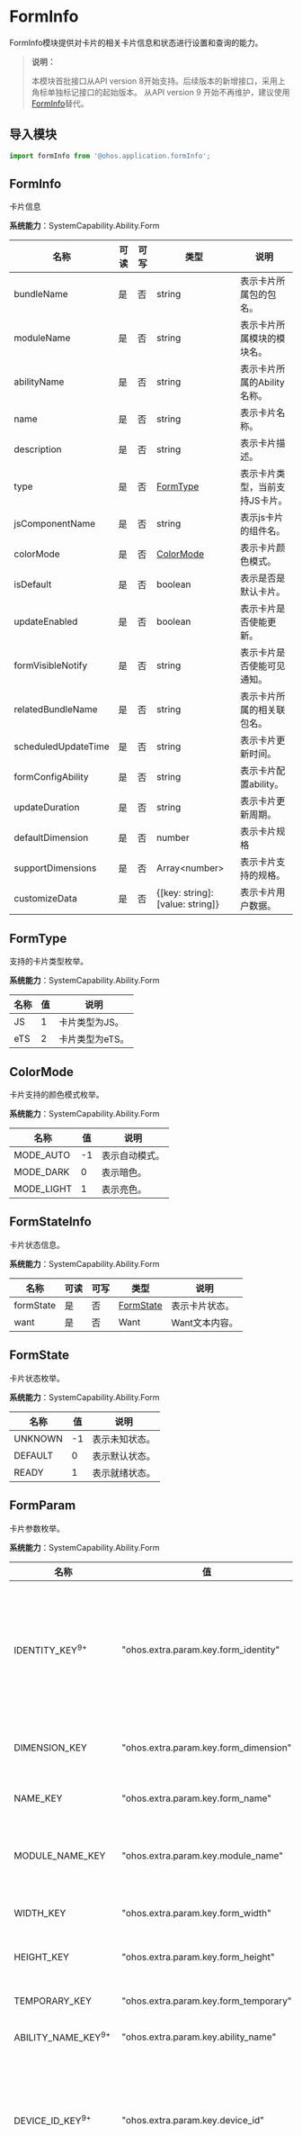 # FormInfo

FormInfo模块提供对卡片的相关卡片信息和状态进行设置和查询的能力。

> **说明：**
>
> 本模块首批接口从API version 8开始支持。后续版本的新增接口，采用上角标单独标记接口的起始版本。
> 从API version 9 开始不再维护，建议使用[FormInfo](js-apis-app-form-forminfo.md)替代。

## 导入模块

```ts
import formInfo from '@ohos.application.formInfo';
```

## FormInfo

卡片信息

**系统能力**：SystemCapability.Ability.Form

| 名称        | 可读    | 可写     | 类型                 | 说明                                                         |
| ----------- | -------- |-------- | -------------------- | ------------------------------------------------------------ |
| bundleName  | 是    | 否      | string               | 表示卡片所属包的包名。                           |
| moduleName  | 是    | 否      | string               | 表示卡片所属模块的模块名。                       |
| abilityName | 是    | 否      | string               | 表示卡片所属的Ability名称。                       |
| name        | 是    | 否      | string               | 表示卡片名称。                                 |
| description | 是    | 否      | string               | 表示卡片描述。   |
| type        | 是    | 否      | [FormType](#formtype)             | 表示卡片类型，当前支持JS卡片。 |
| jsComponentName      | 是    | 否      | string               | 表示js卡片的组件名。               |
| colorMode  | 是    | 否      | [ColorMode](#colormode) | 表示卡片颜色模式。                                       |
| isDefault    | 是    | 否      | boolean      | 表示是否是默认卡片。                              |
| updateEnabled  | 是    | 否      | boolean               | 表示卡片是否使能更新。                    |
| formVisibleNotify  | 是    | 否      | string               | 表示卡片是否使能可见通知。            |
| relatedBundleName | 是    | 否      | string               | 表示卡片所属的相关联包名。                   |
| scheduledUpdateTime        | 是    | 否      | string               | 表示卡片更新时间。     |
| formConfigAbility | 是    | 否      | string               | 表示卡片配置ability。   |
| updateDuration        | 是    | 否      | string             | 表示卡片更新周期。 |
| defaultDimension  | 是    | 否      | number | 表示卡片规格                                       |
| supportDimensions    | 是    | 否      | Array&lt;number&gt;      | 表示卡片支持的规格。                 |
| customizeData    | 是    | 否      | {[key: string]: [value: string]}      | 表示卡片用户数据。         |

## FormType

支持的卡片类型枚举。

**系统能力**：SystemCapability.Ability.Form

| 名称        | 值   | 说明         |
| ----------- | ---- | ------------ |
| JS      | 1    | 卡片类型为JS。   |
| eTS     | 2    | 卡片类型为eTS。 |

## ColorMode

卡片支持的颜色模式枚举。

**系统能力**：SystemCapability.Ability.Form

| 名称        | 值   | 说明         |
| ----------- | ---- | ------------ |
| MODE_AUTO   | -1    | 表示自动模式。   |
| MODE_DARK    | 0   | 表示暗色。   |
| MODE_LIGHT     | 1   | 表示亮色。   |

## FormStateInfo

卡片状态信息。

**系统能力**：SystemCapability.Ability.Form

| 名称        | 可读    | 可写     | 类型                 | 说明                                                         |
| ----------- | -------- |-------- | -------------------- | ------------------------------------------------------------ |
| formState  | 是    | 否      | [FormState](#formstate)               | 表示卡片状态。                          |
| want  | 是    | 否      | Want               | Want文本内容。    |

##  FormState

卡片状态枚举。

**系统能力**：SystemCapability.Ability.Form

| 名称        | 值   | 说明         |
| ----------- | ---- | ------------ |
| UNKNOWN    | -1    | 表示未知状态。   |
| DEFAULT     | 0   | 表示默认状态。   |
| READY      | 1   | 表示就绪状态。   |

##  FormParam

卡片参数枚举。

**系统能力**：SystemCapability.Ability.Form

| 名称        | 值   | 说明         |
| ----------- | ---- | ------------ |
| IDENTITY_KEY<sup>9+</sup>     | "ohos.extra.param.key.form_identity"    | 卡片标识。<br>**系统接口**: 此接口为系统接口。   |
| DIMENSION_KEY      | "ohos.extra.param.key.form_dimension"  | 卡片规格样式。   |
| NAME_KEY       | "ohos.extra.param.key.form_name"   | 卡片名称。   |
| MODULE_NAME_KEY        | "ohos.extra.param.key.module_name"   | 卡片所属模块名称。   |
| WIDTH_KEY        | "ohos.extra.param.key.form_width"   | 卡片宽度。   |
| HEIGHT_KEY         | "ohos.extra.param.key.form_height"   | 卡片高度。   |
| TEMPORARY_KEY          | "ohos.extra.param.key.form_temporary"   | 临时卡片。   |
| ABILITY_NAME_KEY<sup>9+</sup>   | "ohos.extra.param.key.ability_name"   | ability名称   |
| DEVICE_ID_KEY<sup>9+</sup>      | "ohos.extra.param.key.device_id"   | 设备标识。<br/>**系统接口**: 此接口为系统接口。   |
| BUNDLE_NAME_KEY<sup>9+</sup>      | "ohos.extra.param.key.bundle_name"   | 指示指定要获取的捆绑包名称的键。|

##  FormDimension

定义卡片尺寸枚举。

**系统能力**：SystemCapability.Ability.Form

| 名称        | 值   | 说明         |
| ----------- | ---- | ------------ |
| Dimension_1_2<sup>9+</sup>      | 1   | 1 x 2 form。   |
| Dimension_2_2<sup>9+</sup>      | 2   | 2 x 2 form。   |
| Dimension_2_4<sup>9+</sup>      | 3   | 2 x 4 form。   |
| Dimension_4_4<sup>9+</sup>      | 4   | 4 x 4 form。   |
| Dimension_2_1<sup>9+</sup>      | 5   | 2 x 1 form。   |

## VisibilityType

卡片可见性。

**系统能力**：SystemCapability.Ability.Form

| 名称        | 值   | 说明         |
| ----------- | ---- | ------------ |
| FORM_VISIBLE         | 1   | 卡片状态为可见。  |
| FORM_INVISIBLE       | 2   | 卡片状态为不可见。 |      

## FormInfoFilter<sup>9+</sup>

卡片信息过滤器，仅将符合过滤器内要求的卡片信息返回。

**系统能力**：SystemCapability.Ability.Form

| 名称        |  必选   | 说明         |
| ----------- | ---- | ------------ |
| moduleName<sup>9+</sup>   | 否   | 仅保留moduleName与提供值相符的卡片信息。 |

## VisibilityType<sup>9+</sup>

卡片当前可见类型枚举。

**系统能力**：SystemCapability.Ability.Form

| 名称        |  值   | 说明         |
| ----------- | ---- | ------------ |
| FORM_VISIBLE<sup>9+<sup>   | 否   | 表示卡片为可见。 |
| FORM_INVISIBLE<sup>9+<sup>   | 否   | 表示卡片为不可见。 |